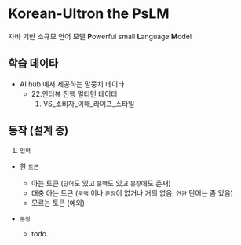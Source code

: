 # Korean-Ultron the PsLM
자바 기반 소규모 언어 모델 **P**owerful small **L**anguage **M**odel

## 학습 데이타
- AI hub 에서 제공하는 말뭉치 데이타
  - 22.인터뷰 진행 멀티턴 데이터
    1. VS_소비자_이해_라이프_스타일
  
## 동작 (설계 중)
1. `입력`
  - 한 `토큰`
    - 아는 토큰 (`단어`도 있고 `문맥`도 있고 `문장`에도 존재)
    - 대충 아는 토큰 (`문맥` 이나 `문장`이 없거나 거의 없음, `연관` 단어는 좀 있음)
    - 모르는 토큰 (예외)
   
  - `문장`
    - todo..
